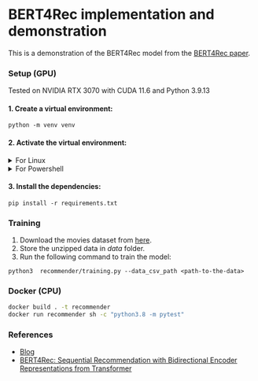 # BERT4Rec implementation and demonstration

This is a demonstration of the BERT4Rec model from the [BERT4Rec paper](https://arxiv.org/abs/1904.06690).

### Setup (GPU)

Tested on NVIDIA RTX 3070 with CUDA 11.6 and Python 3.9.13

#### 1. Create a virtual environment:

```
python -m venv venv
```

#### 2. Activate the virtual environment:

<details>
  <summary>For Linux</summary>

  ```
  source venv/bin/activate
  ```

</details>

<details>
  <summary>For Powershell</summary>

  ```
  .\venv\Scripts\activate
  ```

</details>

#### 3. Install the dependencies:

```
pip install -r requirements.txt
```

### Training

1. Download the movies dataset from [here](https://grouplens.org/datasets/movielens/25m/).
2. Store the unzipped data in *data* folder.
3. Run the following command to train the model:

```
python3  recommender/training.py --data_csv_path <path-to-the-data>
```

### Docker (CPU)

```bash
docker build . -t recommender
docker run recommender sh -c "python3.8 -m pytest"
```

### References

- [Blog](https://towardsdatascience.com/build-your-own-movie-recommender-system-using-bert4rec-92e4e34938c5)
- [BERT4Rec: Sequential Recommendation with Bidirectional
  Encoder Representations from Transformer](https://arxiv.org/abs/1904.06690)
